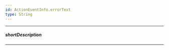 ```yaml
---
id: ActionEventInfo.errorText
type: String
---
```

---
##### shortDescription
<!-- Description goes here -->

---
<!-- Description goes here -->